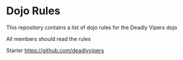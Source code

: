 Dojo Rules
==========

This repository contains a list of dojo rules for the Deadly Vipers dojo

All members should read the rules

Starter https://github.com/deadlyvipers
